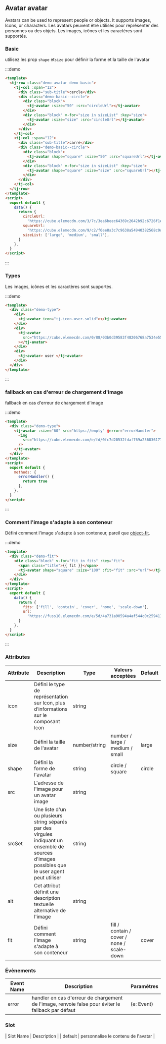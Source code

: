 ## Avatar avatar

Avatars can be used to represent people or objects. It supports images, Icons, or characters.
Les avatars peuvent être utilisés pour représenter des personnes ou des objets. Les images, icônes et les caractères sont supportés.

### Basic

utilisez les prop `shape` et`size` pour définir la forme et la taille de l'avatar

:::demo

```html
<template>
  <tj-row class="demo-avatar demo-basic">
    <tj-col :span="12">
      <div class="sub-title">cercle</div>
      <div class="demo-basic--circle">
        <div class="block">
          <tj-avatar :size="50" :src="circleUrl"></tj-avatar>
        </div>
        <div class="block" v-for="size in sizeList" :key="size">
          <tj-avatar :size="size" :src="circleUrl"></tj-avatar>
        </div>
      </div>
    </tj-col>
    <tj-col :span="12">
      <div class="sub-title">carré</div>
      <div class="demo-basic--circle">
        <div class="block">
          <tj-avatar shape="square" :size="50" :src="squareUrl"></tj-avatar>
        </div>
        <div class="block" v-for="size in sizeList" :key="size">
          <tj-avatar shape="square" :size="size" :src="squareUrl"></tj-avatar>
        </div>
      </div>
    </tj-col>
  </tj-row>
</template>
<script>
  export default {
    data() {
      return {
        circleUrl:
          'https://cube.elemecdn.com/3/7c/3ea6beec64369c2642b92c6726f1epng.png',
        squareUrl:
          'https://cube.elemecdn.com/9/c2/f0ee8a3c7c9638a54940382568c9dpng.png',
        sizeList: ['large', 'medium', 'small'],
      }
    },
  }
</script>
```

:::

### Types

Les images, icônes et les caractères sont supportés.

:::demo

```html
<template>
  <div class="demo-type">
    <div>
      <tj-avatar icon="tj-icon-user-solid"></tj-avatar>
    </div>
    <div>
      <tj-avatar
        src="https://cube.elemecdn.com/0/88/03b0d39583f48206768a7534e55bcpng.png"
      ></tj-avatar>
    </div>
    <div>
      <tj-avatar> user </tj-avatar>
    </div>
  </div>
</template>
```

:::

### fallback en cas d'erreur de chargement d'image

fallback en cas d'erreur de chargement d'image

:::demo

```html
<template>
  <div class="demo-type">
    <tj-avatar :size="60" src="https://empty" @error="errorHandler">
      <img
        src="https://cube.elemecdn.com/e/fd/0fc7d20532fdaf769a25683617711png.png"
      />
    </tj-avatar>
  </div>
</template>
<script>
  export default {
    methods: {
      errorHandler() {
        return true
      },
    },
  }
</script>
```

:::

### Comment l'image s'adapte à son conteneur

Défini comment l'image s'adapte à son conteneur, pareil que [object-fit](https://developer.mozilla.org/en-US/docs/Web/CSS/object-fit).

:::demo

```html
<template>
  <div class="demo-fit">
    <div class="block" v-for="fit in fits" :key="fit">
      <span class="title">{{ fit }}</span>
      <tj-avatar shape="square" :size="100" :fit="fit" :src="url"></tj-avatar>
    </div>
  </div>
</template>
<script>
  export default {
    data() {
      return {
        fits: ['fill', 'contain', 'cover', 'none', 'scale-down'],
        url:
          'https://fuss10.elemecdn.com/e/5d/4a731a90594a4af544c0c25941171jpeg.jpeg',
      }
    },
  }
</script>
```

:::

### Attributes

| Attribute | Description                                                                                                                                     | Type          | Valeurs acceptées                          | Default |
| --------- | ----------------------------------------------------------------------------------------------------------------------------------------------- | ------------- | ------------------------------------------ | ------- |
| icon      | Défini le type de représentation sur Icon, plus d’informations sur le composant Icon                                                            | string        |                                            |         |
| size      | Défini la taille de l'avatar                                                                                                                    | number/string | number / large / medium / small            | large   |
| shape     | Défini la forme de l'avatar                                                                                                                     | string        | circle / square                            | circle  |
| src       | L'adresse de l'image pour un avatar image                                                                                                       | string        |                                            |         |
| srcSet    | Une liste d'un ou plusieurs string séparés par des virgules indiquant un ensemble de sources d'images possibles que le user agent peut utiliser | string        |                                            |         |
| alt       | Cet attribut définit une description textuelle alternative de l'image                                                                           | string        |                                            |         |
| fit       | Défini comment l'image s'adapte à son conteneur                                                                                                 | string        | fill / contain / cover / none / scale-down | cover   |

### Évènements

| Event Name | Description                                                                                        | Paramètres |
| ---------- | -------------------------------------------------------------------------------------------------- | ---------- |
| error      | handler en cas d'erreur de chargement de l'image, renvoie false pour éviter le fallback par défaut | (e: Event) |

### Slot

| Slot Name | Description |
| default | personnalise le contenu de l'avatar |
